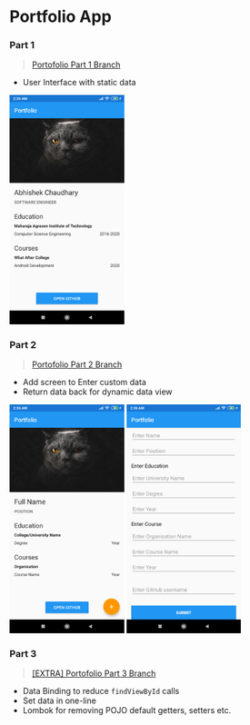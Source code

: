 # Portfolio App

### Part 1
> [Portofolio Part 1 Branch](https://github.com/What-After-College/PortfolioApp/tree/portfolio-app-part-1)
- User Interface with static data

<img src="assets/app_portfolio_part_1.png" width="40%"/>

### Part 2
> [Portofolio Part 2 Branch](https://github.com/What-After-College/PortfolioApp/tree/portfolio-app-part-2)
- Add screen to Enter custom data
- Return data back for dynamic data view

<img src="assets/app_portfolio_part_2.png" width="40%" alt="App part 2"/>  <img src="assets/app_portfolio_part_3.png" width="40%" alt="App part 2"/>


### Part 3
> [[EXTRA] Portofolio Part 3 Branch](https://github.com/What-After-College/PortfolioApp/tree/portfolio-app-part-3)
- Data Binding to reduce `findViewById` calls
- Set data in one-line
- Lombok for removing POJO default getters, setters etc.
